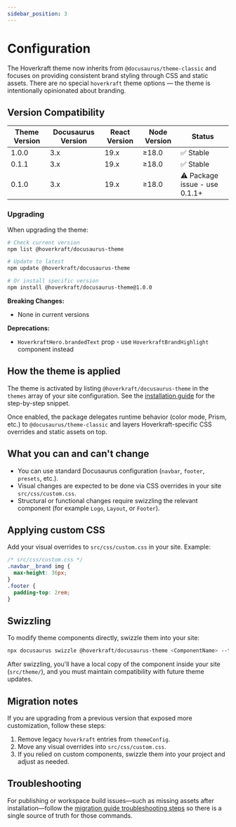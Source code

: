 ```yaml
---
sidebar_position: 3
---
```


# Configuration

The Hoverkraft theme now inherits from `@docusaurus/theme-classic` and focuses on providing consistent brand styling through CSS and static assets. There are no special `hoverkraft` theme options — the theme is intentionally opinionated about branding.

## Version Compatibility

| Theme Version | Docusaurus Version | React Version | Node Version | Status                        |
| ------------- | ------------------ | ------------- | ------------ | ----------------------------- |
| 1.0.0         | 3.x                | 19.x          | ≥18.0        | ✅ Stable                     |
| 0.1.1         | 3.x                | 19.x          | ≥18.0        | ✅ Stable                     |
| 0.1.0         | 3.x                | 19.x          | ≥18.0        | ⚠️ Package issue - use 0.1.1+ |

### Upgrading

When upgrading the theme:

```bash
# Check current version
npm list @hoverkraft/docusaurus-theme

# Update to latest
npm update @hoverkraft/docusaurus-theme

# Or install specific version
npm install @hoverkraft/docusaurus-theme@1.0.0
```

**Breaking Changes:**

- None in current versions

**Deprecations:**

- `HoverkraftHero.brandedText` prop - use `HoverkraftBrandHighlight` component instead

## How the theme is applied

The theme is activated by listing `@hoverkraft/docusaurus-theme` in the `themes` array of your site configuration. See the [installation guide](./installation#add-theme-to-configuration) for the step-by-step snippet.

Once enabled, the package delegates runtime behavior (color mode, Prism, etc.) to `@docusaurus/theme-classic` and layers Hoverkraft-specific CSS overrides and static assets on top.

## What you can and can't change

- You can use standard Docusaurus configuration (`navbar`, `footer`, `presets`, etc.).
- Visual changes are expected to be done via CSS overrides in your site `src/css/custom.css`.
- Structural or functional changes require swizzling the relevant component (for example `Logo`, `Layout`, or `Footer`).

## Applying custom CSS

Add your visual overrides to `src/css/custom.css` in your site. Example:

```css
/* src/css/custom.css */
.navbar__brand img {
  max-height: 36px;
}
.footer {
  padding-top: 2rem;
}
```

## Swizzling

To modify theme components directly, swizzle them into your site:

```bash
npx docusaurus swizzle @hoverkraft/docusaurus-theme <ComponentName> --typescript
```

After swizzling, you'll have a local copy of the component inside your site (`src/theme/`), and you must maintain compatibility with future theme updates.

## Migration notes

If you are upgrading from a previous version that exposed more customization, follow these steps:

1. Remove legacy `hoverkraft` entries from `themeConfig`.
2. Move any visual overrides into `src/css/custom.css`.
3. If you relied on custom components, swizzle them into your project and adjust as needed.

## Troubleshooting

For publishing or workspace build issues—such as missing assets after installation—follow the [migration guide troubleshooting steps](./migration#logo-404s) so there is a single source of truth for those commands.
